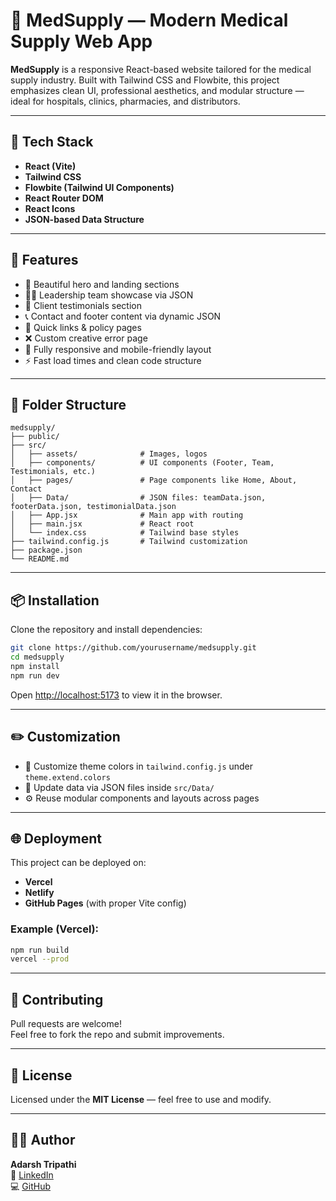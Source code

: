 # 🏥 MedSupply — Modern Medical Supply Web App

**MedSupply** is a responsive React-based website tailored for the medical supply industry. Built with Tailwind CSS and Flowbite, this project emphasizes clean UI, professional aesthetics, and modular structure — ideal for hospitals, clinics, pharmacies, and distributors.

---

## 🔧 Tech Stack

- **React (Vite)**
- **Tailwind CSS**
- **Flowbite (Tailwind UI Components)**
- **React Router DOM**
- **React Icons**
- **JSON-based Data Structure**

---

## 🚀 Features

- 🏥 Beautiful hero and landing sections  
- 👨‍⚕️ Leadership team showcase via JSON  
- 💬 Client testimonials section  
- 📞 Contact and footer content via dynamic JSON  
- 📜 Quick links & policy pages  
- ❌ Custom creative error page  
- 🎨 Fully responsive and mobile-friendly layout  
- ⚡ Fast load times and clean code structure  

---

## 📁 Folder Structure

```
medsupply/
├── public/
├── src/
│   ├── assets/              # Images, logos
│   ├── components/          # UI components (Footer, Team, Testimonials, etc.)
│   ├── pages/               # Page components like Home, About, Contact
│   ├── Data/                # JSON files: teamData.json, footerData.json, testimonialData.json
│   ├── App.jsx              # Main app with routing
│   ├── main.jsx             # React root
│   └── index.css            # Tailwind base styles
├── tailwind.config.js       # Tailwind customization
├── package.json
└── README.md
```

---

## 📦 Installation

Clone the repository and install dependencies:

```bash
git clone https://github.com/yourusername/medsupply.git
cd medsupply
npm install
npm run dev
```

Open [http://localhost:5173](http://localhost:5173) to view it in the browser.

---

## ✏️ Customization

- 🎨 Customize theme colors in `tailwind.config.js` under `theme.extend.colors`
- 🧩 Update data via JSON files inside `src/Data/`
- ⚙️ Reuse modular components and layouts across pages

---

## 🌐 Deployment

This project can be deployed on:

- **Vercel**
- **Netlify**
- **GitHub Pages** (with proper Vite config)

### Example (Vercel):

```bash
npm run build
vercel --prod
```

---

## 🤝 Contributing

Pull requests are welcome!  
Feel free to fork the repo and submit improvements.

---

## 📃 License

Licensed under the **MIT License** — feel free to use and modify.

---

## 👨‍💻 Author

**Adarsh Tripathi**  
🔗 [LinkedIn](https://linkedin.com/in/adarsh-tripathi-321b7a257)  
💻 [GitHub](https://github.com/sebastian-sultz)
